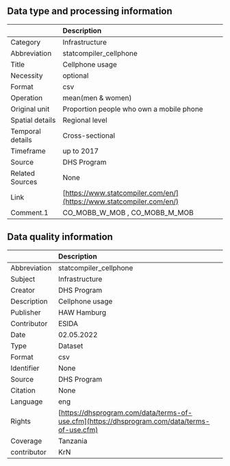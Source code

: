 ## Data type and processing information 

|                  | Description                                                          |
|:-----------------|:---------------------------------------------------------------------|
| Category         | Infrastructure                                                       |
| Abbreviation     | statcompiler_cellphone                                               |
| Title            | Cellphone usage                                                      |
| Necessity        | optional                                                             |
| Format           | csv                                                                  |
| Operation        | mean(men & women)                                                    |
| Original unit    | Proportion people who own a mobile phone                             |
| Spatial details  | Regional level                                                       |
| Temporal details | Cross-sectional                                                      |
| Timeframe        | up to 2017                                                           |
| Source           | DHS Program                                                          |
| Related Sources  | None                                                                 |
| Link             | [https://www.statcompiler.com/en/](https://www.statcompiler.com/en/) |
| Comment.1        | CO_MOBB_W_MOB , CO_MOBB_M_MOB                                        |

## Data quality information 

|              | Description                                                                                  |
|:-------------|:---------------------------------------------------------------------------------------------|
| Abbreviation | statcompiler_cellphone                                                                       |
| Subject      | Infrastructure                                                                               |
| Creator      | DHS Program                                                                                  |
| Description  | Cellphone usage                                                                              |
| Publisher    | HAW Hamburg                                                                                  |
| Contributor  | ESIDA                                                                                        |
| Date         | 02.05.2022                                                                                   |
| Type         | Dataset                                                                                      |
| Format       | csv                                                                                          |
| Identifier   | None                                                                                         |
| Source       | DHS Program                                                                                  |
| Citation     | None                                                                                         |
| Language     | eng                                                                                          |
| Rights       | [https://dhsprogram.com/data/terms-of-use.cfm](https://dhsprogram.com/data/terms-of-use.cfm) |
| Coverage     | Tanzania                                                                                     |
| contributor  | KrN                                                                                          |